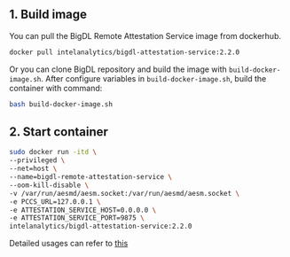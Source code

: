 ## 1. Build image
You can pull the BigDL Remote Attestation Service image from dockerhub.
``` bash
docker pull intelanalytics/bigdl-attestation-service:2.2.0
```
Or you can clone BigDL repository and build the image with `build-docker-image.sh`. After configure variables in `build-docker-image.sh`, build the container with command:
```bash
bash build-docker-image.sh
```

## 2. Start container

```bash
sudo docker run -itd \
--privileged \
--net=host \
--name=bigdl-remote-attestation-service \
--oom-kill-disable \
-v /var/run/aesmd/aesm.socket:/var/run/aesmd/aesm.socket \
-e PCCS_URL=127.0.0.1 \
-e ATTESTATION_SERVICE_HOST=0.0.0.0 \
-e ATTESTATION_SERVICE_PORT=9875 \
intelanalytics/bigdl-attestation-service:2.2.0
```

Detailed usages can refer to [this](https://github.com/intel-analytics/BigDL/tree/main/scala/ppml/src/main/scala/com/intel/analytics/bigdl/ppml/attestation)